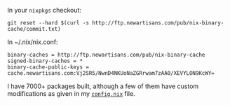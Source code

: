 In your `nixpkgs` checkout:

    git reset --hard $(curl -s http://ftp.newartisans.com/pub/nix-binary-cache/commit.txt)

In ~/.nix/nix.conf:

    binary-caches = http://ftp.newartisans.com/pub/nix-binary-cache
    signed-binary-caches = *
    binary-cache-public-keys = cache.newartisans.com:Vj2SR5/NwnD4NKUoNaZGRrwam7zAA0/XEVYLON9KcWY=
    
I have 7000+ packages built, although a few of them have custom modifications as given in my [`config.nix`](https://github.com/jwiegley/nix-config/blob/master/config.nix) file.